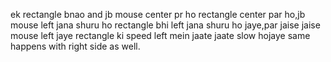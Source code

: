 ek rectangle bnao and jb mouse center pr ho rectangle center par ho,jb mouse left jana shuru ho rectangle bhi left jana shuru ho jaye,par jaise jaise mouse left jaye rectangle ki speed left mein jaate jaate slow hojaye same happens with right side as well.
